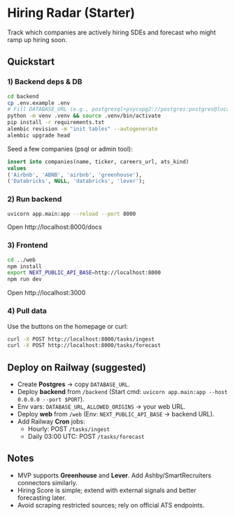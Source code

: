 # Hiring Radar (Starter)

Track which companies are actively hiring SDEs and forecast who might ramp up hiring soon.

## Quickstart

### 1) Backend deps & DB
```bash
cd backend
cp .env.example .env
# Fill DATABASE_URL (e.g., postgresql+psycopg2://postgres:postgres@localhost:5432/hiring)
python -m venv .venv && source .venv/bin/activate
pip install -r requirements.txt
alembic revision -m "init tables" --autogenerate
alembic upgrade head
```

Seed a few companies (psql or admin tool):
```sql
insert into companies(name, ticker, careers_url, ats_kind)
values
('Airbnb', 'ABNB', 'airbnb', 'greenhouse'),
('Databricks', NULL, 'databricks', 'lever');
```

### 2) Run backend
```bash
uvicorn app.main:app --reload --port 8000
```
Open http://localhost:8000/docs

### 3) Frontend
```bash
cd ../web
npm install
export NEXT_PUBLIC_API_BASE=http://localhost:8000
npm run dev
```
Open http://localhost:3000

### 4) Pull data
Use the buttons on the homepage or curl:
```bash
curl -X POST http://localhost:8000/tasks/ingest
curl -X POST http://localhost:8000/tasks/forecast
```

## Deploy on Railway (suggested)
- Create **Postgres** → copy `DATABASE_URL`.
- Deploy **backend** from `/backend` (Start cmd: `uvicorn app.main:app --host 0.0.0.0 --port $PORT`).
- Env vars: `DATABASE_URL`, `ALLOWED_ORIGINS` → your web URL.
- Deploy **web** from `/web` (Env: `NEXT_PUBLIC_API_BASE` → backend URL).
- Add Railway **Cron** jobs:
  - Hourly: POST `/tasks/ingest`
  - Daily 03:00 UTC: POST `/tasks/forecast`

## Notes
- MVP supports **Greenhouse** and **Lever**. Add Ashby/SmartRecruiters connectors similarly.
- Hiring Score is simple; extend with external signals and better forecasting later.
- Avoid scraping restricted sources; rely on official ATS endpoints.
